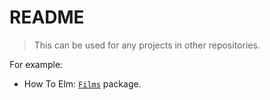 # README

> This can be used for any projects in other repositories.

For example:

- How To Elm: [`Films`](https://github.com/badlydrawnrob/elm-playground/blob/master/how-to-elm/src/CustomTypes/Films.elm) package.